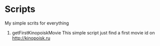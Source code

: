 # Scripts
My simple scrits for everything

1. getFirstKinopoiskMovie
This simple script just find a first movie id on http://kinopoisk.ru
